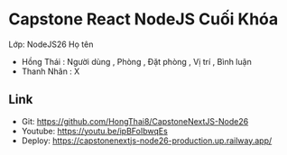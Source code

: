 # Capstone React NodeJS Cuối Khóa

Lớp: NodeJS26 
 Họ tên
- Hồng Thái : Người dùng , Phòng , Đặt phòng , Vị trí , Bình luận 
- Thanh Nhân : X

## Link
- Git: https://github.com/HongThai8/CapstoneNextJS-Node26
- Youtube: https://youtu.be/ipBFoIbwqEs
- Deploy: https://capstonenextjs-node26-production.up.railway.app/
